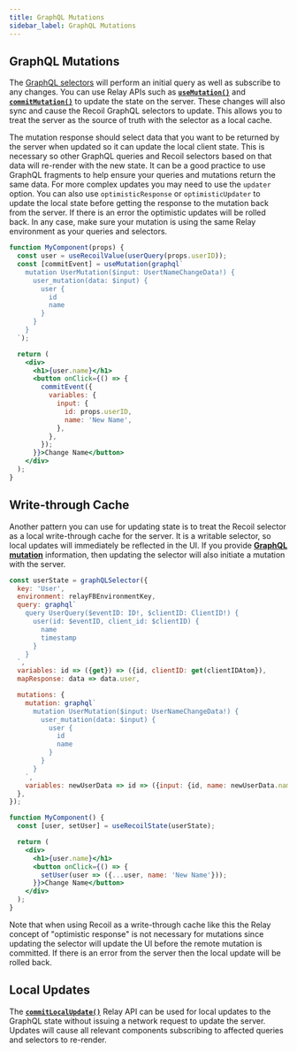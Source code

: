 ```yaml
---
title: GraphQL Mutations
sidebar_label: GraphQL Mutations
---
```


## GraphQL Mutations

The [GraphQL selectors](/docs/recoil-relay/graphql-queries) will perform an initial query as well as subscribe to any changes.  You can use Relay APIs such as [**`useMutation()`**](https://relay.dev/docs/api-reference/use-mutation) and [**`commitMutation()`**](https://relay.dev/docs/api-reference/commit-mutation) to update the state on the server.  These changes will also sync and cause the Recoil GraphQL selectors to update.  This allows you to treat the server as the source of truth with the selector as a local cache.

The mutation response should select data that you want to be returned by the server when updated so it can update the local client state.  This is necessary so other GraphQL queries and Recoil selectors based on that data will re-render with the new state.  It can be a good practice to use GraphQL fragments to help ensure your queries and mutations return the same data.  For more complex updates you may need to use the `updater` option.  You can also use `optimisticResponse` or `optimisticUpdater` to update the local state before getting the response to the mutation back from the server.  If there is an error the optimistic updates will be rolled back.  In any case, make sure your mutation is using the same Relay environment as your queries and selectors.

```jsx
function MyComponent(props) {
  const user = useRecoilValue(userQuery(props.userID));
  const [commitEvent] = useMutation(graphql`
    mutation UserMutation($input: UsertNameChangeData!) {
      user_mutation(data: $input) {
        user {
          id
          name
        }
      }
    }
  `);

  return (
    <div>
      <h1>{user.name}</h1>
      <button onClick={() => {
        commitEvent({
          variables: {
            input: {
              id: props.userID,
              name: 'New Name',
            },
          },
        });
      }}>Change Name</button>
    </div>
  );
}
```
## Write-through Cache

Another pattern you can use for updating state is to treat the Recoil selector as a local write-through cache for the server.  It is a writable selector, so local updates will immediately be reflected in the UI.  If you provide [**GraphQL mutation**](https://graphql.org/learn/queries/#mutations) information, then updating the selector will also initiate a mutation with the server.

```jsx
const userState = graphQLSelector({
  key: 'User',
  environment: relayFBEnvironmentKey,
  query: graphql`
    query UserQuery($eventID: ID!, $clientID: ClientID!) {
      user(id: $eventID, client_id: $clientID) {
        name
        timestamp
      }
    }
  `,
  variables: id => ({get}) => ({id, clientID: get(clientIDAtom}),
  mapResponse: data => data.user,

  mutations: {
    mutation: graphql`
      mutation UserMutation($input: UserNameChangeData!) {
        user_mutation(data: $input) {
          user {
            id
            name
          }
        }
      }
    `,
    variables: newUserData => id => ({input: {id, name: newUserData.name}}),
  },
});
```
```jsx
function MyComponent() {
  const [user, setUser] = useRecoilState(userState);

  return (
    <div>
      <h1>{user.name}</h1>
      <button onClick={() => {
        setUser(user => ({...user, name: 'New Name'}));
      }}>Change Name</button>
    </div>
  );
}
```

Note that when using Recoil as a write-through cache like this the Relay concept of "optimistic response" is not necessary for mutations since updating the selector will update the UI before the remote mutation is committed.  If there is an error from the server then the local update will be rolled back.

## Local Updates

The [**`commitLocalUpdate()`**](https://relay.dev/docs/guided-tour/updating-data/local-data-updates/#commitlocalupdate) Relay API can be used for local updates to the GraphQL state without issuing a network request to update the server.  Updates will cause all relevant components subscribing to affected queries and selectors to re-render.
